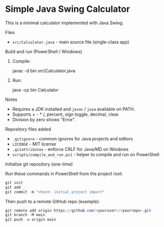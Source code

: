 # Simple Java Swing Calculator

This is a minimal calculator implemented with Java Swing.

Files
- `src/Calculator.java` - main source file (single-class app)

Build and run (PowerShell / Windows)

1. Compile:

   javac -d bin src\Calculator.java

2. Run:

   java -cp bin Calculator

Notes
- Requires a JDK installed and `javac` / `java` available on PATH.
- Supports + - * /, percent, sign toggle, decimal, clear.
- Division by zero shows "Error".

Repository files added
- `.gitignore` - common ignores for Java projects and editors
- `LICENSE` - MIT license
- `.gitattributes` - enforce CRLF for Java/MD on Windows
- `scripts/compile_and_run.ps1` - helper to compile and run on PowerShell

Initialize git repository (one-time)

Run these commands in PowerShell from the project root:

```powershell
git init
git add .
git commit -m "chore: initial project import"
```

Then push to a remote GitHub repo (example):

```powershell
git remote add origin https://github.com/<youruser>/<yourrepo>.git
git branch -M main
git push -u origin main
```
